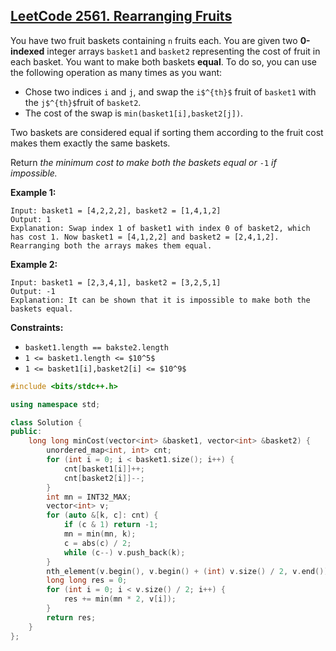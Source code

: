 ## [LeetCode 2561. Rearranging Fruits](https://leetcode.cn/problems/rearranging-fruits/description/)

You have two fruit baskets containing `n` fruits each. You are given two **0-indexed** integer arrays `basket1` and `basket2` representing the cost of fruit in each basket. You want to make both baskets **equal**. To do so, you can use the following operation as many times as you want:

-   Chose two indices `i` and `j`, and swap the `i$^{th}$` fruit of `basket1` with the `j$^{th}$`fruit of `basket2`.
-   The cost of the swap is `min(basket1[i],basket2[j])`.

Two baskets are considered equal if sorting them according to the fruit cost makes them exactly the same baskets.

Return _the minimum cost to make both the baskets equal or_ `-1` _if impossible._

**Example 1:**

```
Input: basket1 = [4,2,2,2], basket2 = [1,4,1,2]
Output: 1
Explanation: Swap index 1 of basket1 with index 0 of basket2, which has cost 1. Now basket1 = [4,1,2,2] and basket2 = [2,4,1,2]. Rearranging both the arrays makes them equal.
```

**Example 2:**

```
Input: basket1 = [2,3,4,1], basket2 = [3,2,5,1]
Output: -1
Explanation: It can be shown that it is impossible to make both the baskets equal.
```

**Constraints:**

-   `basket1.length == bakste2.length`
-   `1 <= basket1.length <= $10^5$`
-   `1 <= basket1[i],basket2[i] <= $10^9$`

```cpp
#include <bits/stdc++.h>

using namespace std;

class Solution {
public:
    long long minCost(vector<int> &basket1, vector<int> &basket2) {
        unordered_map<int, int> cnt;
        for (int i = 0; i < basket1.size(); i++) {
            cnt[basket1[i]]++;
            cnt[basket2[i]]--;
        }
        int mn = INT32_MAX;
        vector<int> v;
        for (auto &[k, c]: cnt) {
            if (c & 1) return -1;
            mn = min(mn, k);
            c = abs(c) / 2;
            while (c--) v.push_back(k);
        }
        nth_element(v.begin(), v.begin() + (int) v.size() / 2, v.end());
        long long res = 0;
        for (int i = 0; i < v.size() / 2; i++) {
            res += min(mn * 2, v[i]);
        }
        return res;
    }
};
```